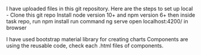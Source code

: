 I have uploaded files in this git repository.
Here are the steps to set up local - 
Clone this git repo
Install node version 10+ and npm version 6+
then inside task repo, run npm install
run command ng serve
open localhost:4200/ in browser

I have used bootstrap material library for creating  charts
Components are using the reusable code, check each .html files of components.

